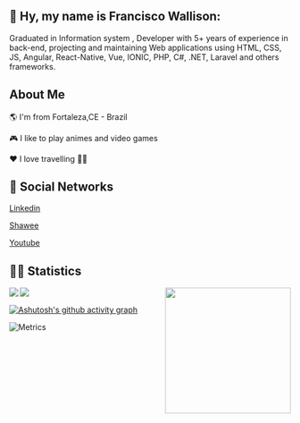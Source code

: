 ## 👋  Hy, my name is Francisco Wallison:  

Graduated in Information system
, Developer with 5+ years of experience in back-end, projecting and maintaining Web applications using HTML, CSS, JS, Angular, React-Native, Vue, IONIC, PHP, C#, .NET, Laravel and others frameworks.

## About Me

🌎 I'm from Fortaleza,CE - Brazil

🎮 I like to play animes and video games

❤️ I love travelling 🛫🛬 

## :monocle_face: Social Networks

[Linkedin](https://www.linkedin.com/in/wallison-francisco)

[Shawee](https://app.shawee.io/@franciscowallison)

[Youtube](https://www.youtube.com/channel/UCg7y9gwz_X-APd66kqs5sMg)


## :woman_technologist: Statistics

<p align="center">
    <img align="left"  src="https://github-readme-streak-stats.herokuapp.com/?user=FranciscoWallison&theme=midnight-purple&count_private=true&show_icons=true&title_color=6e40c9&icon_color=6e40c9&line_height=20"/>
<img width="225" align="right" src="https://github-readme-stats.vercel.app/api/top-langs/?username=FranciscoWallison&langs_count=20&theme=highcontrast&show_icons=true&title_color=6e40c9&icon_color=6e40c"/>
<img align="left"  src="https://github-readme-stats.vercel.app/api?username=FranciscoWallison&theme=highcontrast&count_private=true&show_icons=true&title_color=6e40c9&icon_color=6e40c9&line_height=20"/>
</p>
<br/>

[![Ashutosh's github activity graph](https://activity-graph.herokuapp.com/graph?username=FranciscoWallison&theme=rogue)](https://github.com/ashutosh00710/github-readme-activity-graph)

![Metrics](https://metrics.lecoq.io/FranciscoWallison)

